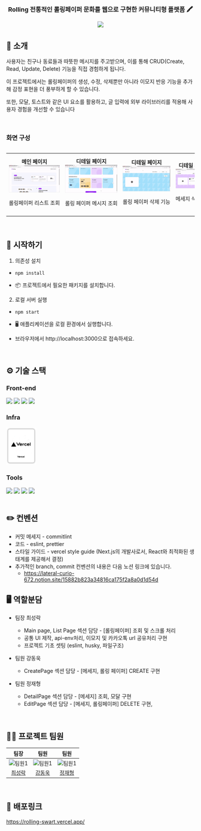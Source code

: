 <div align="center">

### Rolling 전통적인 롤링페이퍼 문화를 웹으로 구현한 커뮤니티형 플랫폼 🖍️

[<img src="https://img.shields.io/badge/프로젝트 기간-2024.12.10~2024.12.27-fab2ac?style=flat&logo=&logoColor=white" />]()

</div>

## 📝 소개

사용자는 친구나 동료들과 따뜻한 메시지를 주고받으며, 이를 통해
CRUD(Create, Read, Update, Delete) 기능을 직접 경험하게 됩니다.

이 프로젝트에서는 롤링페이퍼의 생성, 수정, 삭제뿐만 아니라 이모지 반응 기능을 추가해 감정 표현을 더 풍부하게 할 수 있습니다.

또한, 모달, 토스트와 같은 UI 요소를 활용하고, 글 입력에 외부 라이브러리를 적용해 사용자 경험을 개선할 수 있습니다

<br />

### 화면 구성

<div style="overflow-x: auto;">
  <table style="white-space: nowrap;">
    <tr>
      <td align="center">
        <strong>메인 페이지</strong><br/>
        <img src="https://github.com/rak517/Rolling/blob/dev/src/assets/images/mainPage.gif" width="450"/>
        <p>롤링페이퍼 리스트 조회</p>
      </td>
      <td align="center">
        <strong>디테일 페이지</strong><br/>
        <img src="https://github.com/rak517/Rolling/blob/dev/src/assets/images/messageCheck.gif" width="450"/>
        <p>롤링 페이퍼 메시지 조회</p>
      </td>
      <td align="center">
        <strong>디테일 페이지</strong><br/>
        <img src="https://github.com/rak517/Rolling/blob/dev/src/assets/images/deleteRollinng.gif" width="450"/>
        <p>롤링 페이퍼 삭제 기능</p>
      </td>
      <td align="center">
        <strong>디테일 페이지</strong><br/>
        <img src="https://github.com/rak517/Rolling/blob/dev/src/assets/images/deleteMessage.gif" width="450"/>
        <p>메세지 삭제 기능</p>
      </td>
      <td align="center">
        <strong>디테일 페이지</strong><br/>
        <img src="https://github.com/rak517/Rolling/blob/dev/src/assets/images/emoji.gif" width="450"/>
        <p>이모지 추가 기능</p>
      </td>
      <td align="center">
        <strong>디테일 페이지</strong><br/>
        <img src="https://github.com/rak517/Rolling/blob/dev/src/assets/images/kakaoUrl.gif"width="450"/>
        <p>url 공유 및 카카오톡 공유 기능</p>
      </td>
      <td align="center">
        <strong>생성 페이지</strong><br/>
        <img src="https://github.com/rak517/Rolling/blob/dev/src/assets/images/createRolling.gif" width="450"/>
        <p>롤링 페이퍼 생성 기능</p>
      </td>
      <td align="center">
        <strong>생성 페이지</strong><br/>
        <img src="https://github.com/rak517/Rolling/blob/dev/src/assets/images/createMessage.gif" width="450"/>
        <p>메세지 생성 기능</p>
      </td>
    </tr> 
  </table>
</div>

<br />

## 🚀 시작하기

1. 의존성 설치

- `npm install`

- 📦 프로젝트에서 필요한 패키지를 설치합니다.

2. 로컬 서버 실행

- `npm start`
- 🖥️ 애플리케이션을 로컬 환경에서 실행합니다.

- 브라우저에서 http://localhost:3000으로 접속하세요.

<br />

## ⚙ 기술 스택

### Front-end

<div>
<img src="https://github.com/yewon-Noh/readme-template/blob/main/skills/JavaScript.png?raw=true" width="80">
<img src="https://github.com/yewon-Noh/readme-template/blob/main/skills/React.png?raw=true" width="80">
<img src="https://github.com/yewon-Noh/readme-template/blob/main/skills/HTMLCSS.png?raw=true" width="80">
<img src="https://github.com/yewon-Noh/readme-template/blob/main/skills/StyledComponents.png?raw=true" width="80">

</div>

### Infra

<div>
<img src="./src/assets//icons/vercel.png" width="80">
</div>

### Tools

<div>
<img src="https://github.com/yewon-Noh/readme-template/blob/main/skills/Github.png?raw=true" width="80">
<img src="https://github.com/yewon-Noh/readme-template/blob/main/skills/Notion.png?raw=true" width="80">
<img src="https://github.com/yewon-Noh/readme-template/blob/main/skills/Discord.png?raw=true" width="80">
<img src="https://github.com/yewon-Noh/readme-template/blob/main/skills/Figma.png?raw=true" width="80">
</div>

<br />

## ✏️ 컨벤션

- 커밋 메세지 - commitlint
- 코드 - eslint, prettier
- 스타일 가이드 - vercel style guide (Next.js의 개발사로서, React와 최적화된 생태계를 제공해서 결정)
- 추가적인 branch, commit 컨벤션의 내용은 다음 노션 링크에 있습니다.
  - https://lateral-curio-672.notion.site/15882b823a34816ca175f2a8a0d1d54d
    <br />

## 🖥️ 역할분담

- 팀장 최성락
  - Main page, List Page 섹션 담당 - [롤링페이퍼] 조회 및 스크롤 처리
  - 공통 UI 제작, api-env처리, 이모지 및 카카오톡 url 공유처리 구현
  - 프로젝트 기초 셋팅 (eslint, husky, 파일구조)
- 팀원 강동욱

  - CreatePage 섹션 담당 - [메세지, 롤링 페이퍼] CREATE 구현

- 팀원 정재형
  - DetailPage 섹션 담당 - [메세지] 조회, 모달 구현
  - EditPage 섹션 담당 - [메세지, 롤링페이퍼] DELETE 구현,

<br />

## 💁‍♂️ 프로젝트 팀원

|                                            팀장                                             |                                            팀원                                             |                                                팀원                                                |
| :-----------------------------------------------------------------------------------------: | :-----------------------------------------------------------------------------------------: | :------------------------------------------------------------------------------------------------: |
| <img src="https://github.com/rak517.png" alt="팀원1" style="width: 120px; height: 120px;"/> | <img src="https://github.com/ko777y.png" alt="팀원1" style="width: 120px; height: 120px;"/> | <img src="https://github.com/jaehyeongjung.png" alt="팀원1" style="width: 120px; height: 120px;"/> |
|                             [최성락](https://github.com/rak517)                             |                             [강동욱](https://github.com/ko777y)                             |                             [정재형](https://github.com/jaehyeongjung)                             |

<br />

## 🔗 배포링크

https://rolling-swart.vercel.app/
